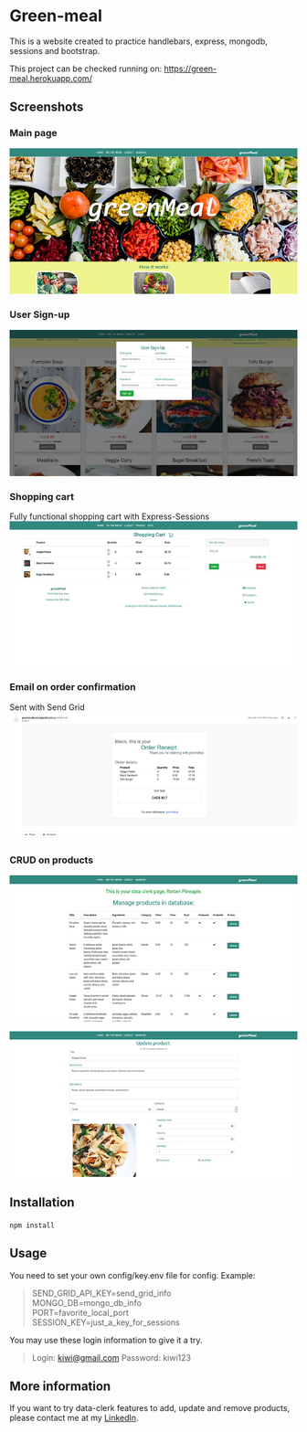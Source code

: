 # Green-meal
This is a website created to practice handlebars, express, mongodb, sessions and bootstrap.

This project can be checked running on: 
https://green-meal.herokuapp.com/

## Screenshots
### Main page
![Main Page](/resources/main-image.jpg)

### User Sign-up
![Sign-up Modal](/resources/user-sign-up-image.jpg)

### Shopping cart
Fully functional shopping cart with Express-Sessions
![Shopping-cart](/resources/user-cart-image.jpg)

### Email on order confirmation
Sent with Send Grid
![Order Email](/resources/email.jpg)

### CRUD on products
![Crud Meals](/resources/data-clerk-crud-image.jpg)

![Update Meals](/resources/data-clerk-update-image.jpg)


## Installation
```npm install```

## Usage
You need to set your own config/key.env file for config. Example:
>SEND_GRID_API_KEY=send_grid_info\
>MONGO_DB=mongo_db_info\
>PORT=favorite_local_port\
>SESSION_KEY=just_a_key_for_sessions

You may use these login information to give it a try.
>Login: kiwi@gmail.com		Password: kiwi123

## More information
If you want to try data-clerk features to add, update and remove products, please contact me at my [LinkedIn](https://www.linkedin.com/in/maickel-siqueira-58a747a9).

